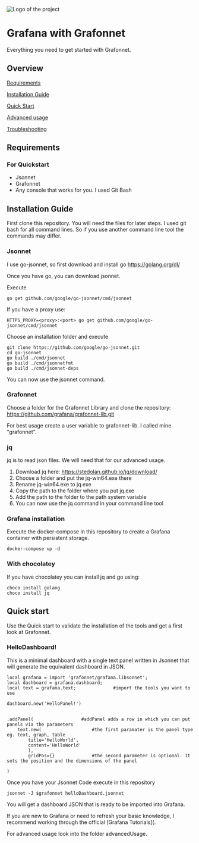 ![Logo of the project](https://cdn.freelogovectors.net/wp-content/uploads/2018/07/grafana-logo.png)

# Grafana with Grafonnet

Everything you need to get started with Grafonnet. 

## Overview

[Requirements](#requirements)

[Installation Guide](#Installation-guide)

[Quick Start](#quick-start)

[Advanced usage](#advanced-usage)

[Troubleshooting](#troubleshooting)



## Requirements

### For Quickstart
- Jsonnet
- Grafonnet
- Any console that works for you. I used Git Bash



## Installation Guide

First clone this repository. You will need the files for later steps.
I used git bash for all command lines. So if you use another command line tool the commands may differ.

### Jsonnet
I use go-jsonnet, so first download and install go https://golang.org/dl/

Once you have go, you can download jsonnet.

Execute
```
go get github.com/google/go-jsonnet/cmd/jsonnet
```
If you have a proxy use:
```
HTTPS_PROXY=<proxy>:<port> go get github.com/google/go-jsonnet/cmd/jsonnet
```


Choose an installation folder and execute
```
git clone https://github.com/google/go-jsonnet.git
cd go-jsonnet
go build ./cmd/jsonnet
go build ./cmd/jsonnetfmt
go build ./cmd/jsonnet-deps
```
You can now use the jsonnet command.

### Grafonnet

Choose a folder for the Grafonnet Library and clone the repository: https://github.com/grafana/grafonnet-lib.git

For best usage create a user variable to grafonnet-lib. I called mine "grafonnet".

### jq

jq is to read json files. We will need that for our advanced usage.

1. Download jq here: https://stedolan.github.io/jq/download/
2. Choose a folder and put the jq-win64.exe there
3. Rename jq-win64.exe to jq.exe
4. Copy the path to the folder where you put jq.exe
5. Add the path to the folder to the path system variable
6. You can now use the jq command in your command line tool


### Grafana installation
Execute the docker-compose in this repository to create a Grafana container with persistent storage.
```shell
docker-compose up -d
```

### With chocolatey

If you have chocolatey you can install jq and go using:
```
choco install golang
choco install jq
```

## Quick start

Use the Quick start to validate the installation of the tools and get a first look at Grafonnet.

### HelloDashboard!

This is a minimal dashboard with a single text panel written in Jsonnet that will generate the equivalent dashboard in JSON.

```jsonnet
local grafana = import 'grafonnet/grafana.libsonnet';
local dashboard = grafana.dashboard;
local text = grafana.text;	            #import the tools you want to use				

dashboard.new('HelloPanel!')


.addPanel(				    #addPanel adds a row in which you can put panels via the parameters						
    text.new(				    #the first paramater is the panel type eg. text, graph, table
        title='HelloWorld',
        content='HelloWorld'
        ),
        gridPos={}			    #the second parameter is optional. It sets the position and the dimensions of the panel

)
 ```

Once you have your Jsonnet Code execute in this repository
```shell
jsonnet -J $grafonnet helloDashboard.jsonnet 
```
You will get a dashboard JSON that is ready to be imported into Grafana.

If you are new to Grafana or need to refresh your basic knowledge, I recommend working through the official [Grafana Tutorials](.

For advanced usage look into the folder advancedUsage.





